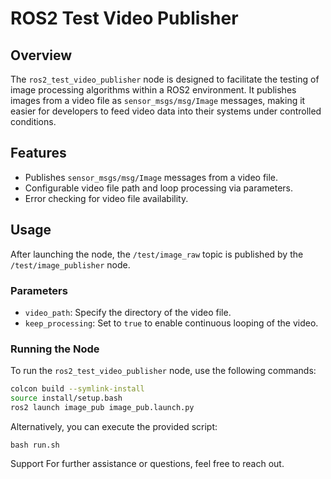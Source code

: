 # ROS2 Test Video Publisher

## Overview
The `ros2_test_video_publisher` node is designed to facilitate the testing of image processing algorithms within a ROS2 environment. It publishes images from a video file as `sensor_msgs/msg/Image` messages, making it easier for developers to feed video data into their systems under controlled conditions.

## Features
- Publishes `sensor_msgs/msg/Image` messages from a video file.
- Configurable video file path and loop processing via parameters.
- Error checking for video file availability.

## Usage
After launching the node, the `/test/image_raw` topic is published by the `/test/image_publisher` node.

### Parameters
- `video_path`: Specify the directory of the video file.
- `keep_processing`: Set to `true` to enable continuous looping of the video.

### Running the Node
To run the `ros2_test_video_publisher` node, use the following commands:

```bash
colcon build --symlink-install
source install/setup.bash
ros2 launch image_pub image_pub.launch.py
```

Alternatively, you can execute the provided script:
```
bash run.sh
```
Support
For further assistance or questions, feel free to reach out.
